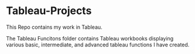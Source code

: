 # Tableau-Projects

This Repo contains my work in Tableau.

The Tableau Funcitons folder contains Tableau workbooks displaying various basic, intermediate, and advanced tableau functions I have created. 
